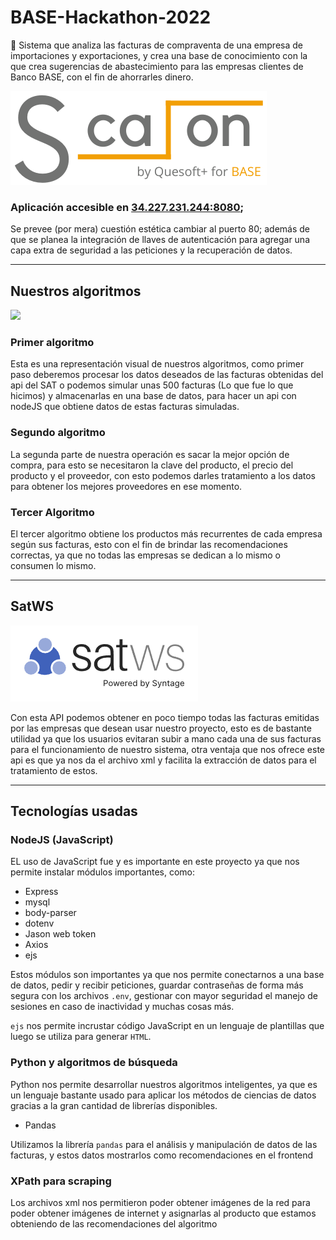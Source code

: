 
# BASE-Hackathon-2022
💸 Sistema que analiza las facturas de compraventa de una empresa de importaciones y exportaciones, y crea una base de conocimiento con la que crea sugerencias de abastecimiento para las empresas clientes de Banco BASE, con el fin de ahorrarles dinero.

![](https://raw.githubusercontent.com/arhcoder/BASE-Hackathon-2022/master/Sketches/ScalonR.png)

### Aplicación accesible en [34.227.231.244:8080](http://34.227.231.244:8080);
Se prevee (por mera) cuestión estética cambiar al puerto 80; además de
que se planea la integración de llaves de autenticación para agregar una
capa extra de seguridad a las peticiones y la recuperación de datos.

------------

## Nuestros algoritmos


![](https://raw.githubusercontent.com/arhcoder/BASE-Hackathon-2022/master/Sketches/diagramaAlgorimoDecisionV2.png)

### Primer algoritmo
Esta es una representación visual de nuestros algoritmos, como primer paso deberemos procesar los datos deseados de las facturas obtenidas del api del SAT o podemos simular unas 500 facturas (Lo que fue lo que hicimos) y almacenarlas en una base de datos, para hacer un api con nodeJS que obtiene datos de estas facturas simuladas.

### Segundo algoritmo
La segunda parte de nuestra operación es sacar la mejor opción de compra, para esto se necesitaron la clave del producto, el precio del producto y el proveedor, con esto podemos darles tratamiento a los datos para obtener los mejores proveedores en ese momento.

### Tercer Algoritmo
El tercer algoritmo obtiene los productos más recurrentes de cada empresa según sus facturas, esto con el fin de brindar las recomendaciones correctas, ya que no todas las empresas se dedican a lo mismo o consumen lo mismo.

------------
## SatWS
![](https://raw.githubusercontent.com/arhcoder/BASE-Hackathon-2022/master/Sketches/satimage2.png)

Con esta API podemos obtener en poco tiempo todas las facturas emitidas por las empresas que desean usar nuestro proyecto, esto es de bastante utilidad ya que los usuarios evitaran subir a mano cada una de sus facturas para el funcionamiento de nuestro sistema, otra ventaja que nos ofrece este api es que ya nos da el archivo xml y facilita la extracción de datos para el tratamiento de estos.

------------

## Tecnologías usadas
### NodeJS (JavaScript)
EL uso de JavaScript fue y es importante en este proyecto ya que nos permite instalar módulos importantes, como:
- Express
- mysql
- body-parser
- dotenv
- Jason web token
- Axios
- ejs


Estos módulos son importantes ya que nos permite conectarnos a una base de datos, pedir y recibir peticiones, guardar contraseñas de forma más segura con los archivos `.env`, gestionar con mayor seguridad el manejo de sesiones en caso de inactividad y muchas cosas más.

`ejs` nos permite incrustar código JavaScript en un lenguaje de plantillas que luego se utiliza para generar `HTML`.


### Python y algoritmos de búsqueda
Python nos permite desarrollar nuestros algoritmos inteligentes, ya que es un lenguaje bastante usado para aplicar los métodos de ciencias de datos gracias a la gran cantidad de librerías disponibles.

- Pandas

Utilizamos la librería `pandas` para el análisis y manipulación de datos de las facturas, y estos datos mostrarlos como recomendaciones en el frontend

### XPath para scraping

Los archivos xml nos permitieron poder obtener imágenes de la red para poder obtener imágenes de internet y asignarlas al producto que estamos obteniendo de las recomendaciones del algoritmo




